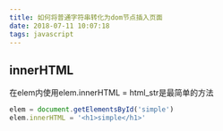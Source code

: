 ```yaml
---
title: 如何将普通字符串转化为dom节点插入页面
date: 2018-07-11 10:07:18
tags: javascript
---
```


## innerHTML

在elem内使用elem.innerHTML = html_str是最简单的方法

```javascript
elem = document.getElementsById('simple')
elem.innerHTML = '<h1>simple</h1>'
```
